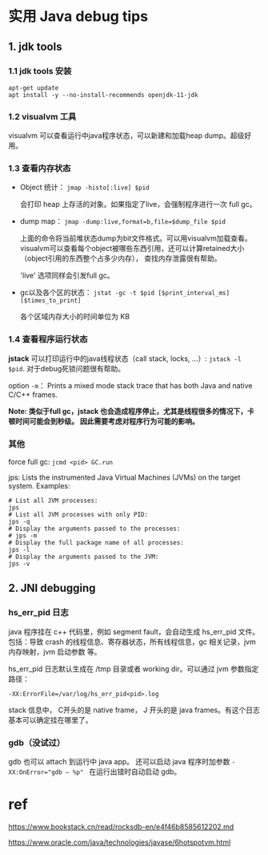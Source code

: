 # 实用 Java debug tips

## 1. jdk tools

### 1.1 jdk tools 安装

```
apt-get update
apt install -y --no-install-recommends openjdk-11-jdk
```

### 1.2 visualvm 工具

visualvm 可以查看运行中java程序状态，可以新建和加载heap dump。超级好用。


### 1.3 查看内存状态

- Object 统计： `jmap -histo[:live] $pid`

  会打印 heap 上存活的对象。如果指定了live，会强制程序进行一次 full gc。

- dump map： `jmap -dump:live,format=b,file=$dump_file $pid`
  
  上面的命令将当前堆状态dump为bit文件格式。可以用visualvm加载查看。
visualvm可以查看每个object被哪些东西引用，还可以计算retained大小（object引用的东西整个占多少内存），
查找内存泄露很有帮助。

  'live' 选项同样会引发full gc。

- gc以及各个区的状态： `jstat -gc -t $pid [$print_interval_ms] [$times_to_print]`

  各个区域内存大小的时间单位为 KB

### 1.4 查看程序运行状态

**jstack** 可以打印运行中的java线程状态（call stack, locks, ...）: `jstack -l $pid`. 对于debug死锁问题很有帮助。

option `-m`： Prints a mixed mode stack trace that has both Java and native C/C++ frames.

**Note: 类似于full gc，jstack 也会造成程序停止，尤其是线程很多的情况下，卡顿时间可能会到秒级。
因此需要考虑对程序行为可能的影响。**

### 其他

force full gc: `jcmd <pid> GC.run`

jps: Lists the instrumented Java Virtual Machines (JVMs) on the target system. Examples:

```
# List all JVM processes:
jps
# List all JVM processes with only PID:
jps -q
# Display the arguments passed to the processes:
# jps -m
# Display the full package name of all processes:
jps -l
# Display the arguments passed to the JVM:
jps -v
```

## 2. JNI debugging

### hs_err_pid 日志

java 程序挂在 c++ 代码里，例如 segment fault，会自动生成 hs_err_pid 文件。
包括：导致 crash 的线程信息、寄存器状态，所有线程信息，gc 相关记录，jvm 内存映射，jvm 启动参数 等。

hs_err_pid 日志默认生成在 /tmp 目录或者 working dir。可以通过 jvm 参数指定路径：

```
-XX:ErrorFile=/var/log/hs_err_pid<pid>.log
```

stack 信息中， C开头的是 native frame， J 开头的是 java frames。有这个日志基本可以确定挂在哪里了。


### gdb（没试过）

gdb 也可以 attach 到运行中 java app。
还可以启动 java 程序时加参数 `-XX:OnError="gdb — %p" ` 在运行出错时自动启动 gdb。


# ref

https://www.bookstack.cn/read/rocksdb-en/e4f46b8585612202.md

https://www.oracle.com/java/technologies/javase/6hotspotvm.html
